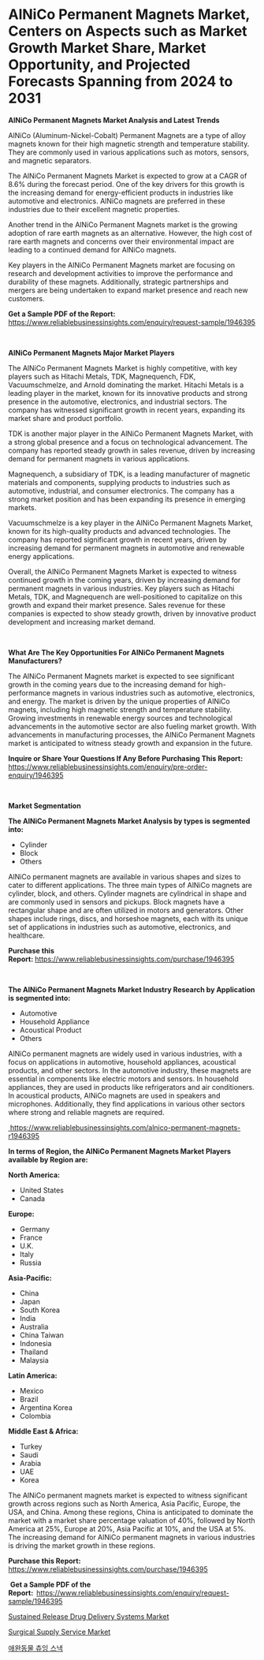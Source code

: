 <p><h1>AlNiCo Permanent Magnets Market, Centers on Aspects such as Market Growth Market Share, Market Opportunity, and Projected Forecasts Spanning from 2024 to 2031</h1></p><p><strong>AlNiCo Permanent Magnets Market Analysis and Latest Trends</strong></p>
<p><p>AlNiCo (Aluminum-Nickel-Cobalt) Permanent Magnets are a type of alloy magnets known for their high magnetic strength and temperature stability. They are commonly used in various applications such as motors, sensors, and magnetic separators.</p><p>The AlNiCo Permanent Magnets Market is expected to grow at a CAGR of 8.6% during the forecast period. One of the key drivers for this growth is the increasing demand for energy-efficient products in industries like automotive and electronics. AlNiCo magnets are preferred in these industries due to their excellent magnetic properties.</p><p>Another trend in the AlNiCo Permanent Magnets market is the growing adoption of rare earth magnets as an alternative. However, the high cost of rare earth magnets and concerns over their environmental impact are leading to a continued demand for AlNiCo magnets.</p><p>Key players in the AlNiCo Permanent Magnets market are focusing on research and development activities to improve the performance and durability of these magnets. Additionally, strategic partnerships and mergers are being undertaken to expand market presence and reach new customers.</p></p>
<p><strong>Get a Sample PDF of the Report:&nbsp;</strong> <a href="https://www.reliablebusinessinsights.com/enquiry/request-sample/1946395">https://www.reliablebusinessinsights.com/enquiry/request-sample/1946395</a></p>
<p>&nbsp;</p>
<p><strong>AlNiCo Permanent Magnets Major Market Players</strong></p>
<p><p>The AlNiCo Permanent Magnets Market is highly competitive, with key players such as Hitachi Metals, TDK, Magnequench, FDK, Vacuumschmelze, and Arnold dominating the market. Hitachi Metals is a leading player in the market, known for its innovative products and strong presence in the automotive, electronics, and industrial sectors. The company has witnessed significant growth in recent years, expanding its market share and product portfolio.</p><p>TDK is another major player in the AlNiCo Permanent Magnets Market, with a strong global presence and a focus on technological advancement. The company has reported steady growth in sales revenue, driven by increasing demand for permanent magnets in various applications.</p><p>Magnequench, a subsidiary of TDK, is a leading manufacturer of magnetic materials and components, supplying products to industries such as automotive, industrial, and consumer electronics. The company has a strong market position and has been expanding its presence in emerging markets.</p><p>Vacuumschmelze is a key player in the AlNiCo Permanent Magnets Market, known for its high-quality products and advanced technologies. The company has reported significant growth in recent years, driven by increasing demand for permanent magnets in automotive and renewable energy applications.</p><p>Overall, the AlNiCo Permanent Magnets Market is expected to witness continued growth in the coming years, driven by increasing demand for permanent magnets in various industries. Key players such as Hitachi Metals, TDK, and Magnequench are well-positioned to capitalize on this growth and expand their market presence. Sales revenue for these companies is expected to show steady growth, driven by innovative product development and increasing market demand.</p></p>
<p>&nbsp;</p>
<p><strong>What Are The Key Opportunities For AlNiCo Permanent Magnets Manufacturers?</strong></p>
<p><p>The AlNiCo Permanent Magnets market is expected to see significant growth in the coming years due to the increasing demand for high-performance magnets in various industries such as automotive, electronics, and energy. The market is driven by the unique properties of AlNiCo magnets, including high magnetic strength and temperature stability. Growing investments in renewable energy sources and technological advancements in the automotive sector are also fueling market growth. With advancements in manufacturing processes, the AlNiCo Permanent Magnets market is anticipated to witness steady growth and expansion in the future.</p></p>
<p><strong>Inquire or Share Your Questions If Any Before Purchasing This Report:</strong> <a href="https://www.reliablebusinessinsights.com/enquiry/pre-order-enquiry/1946395">https://www.reliablebusinessinsights.com/enquiry/pre-order-enquiry/1946395</a></p>
<p>&nbsp;</p>
<p><strong>Market Segmentation</strong></p>
<p><strong>The AlNiCo Permanent Magnets Market Analysis by types is segmented into:</strong></p>
<p><ul><li>Cylinder</li><li>Block</li><li>Others</li></ul></p>
<p><p>AlNiCo permanent magnets are available in various shapes and sizes to cater to different applications. The three main types of AlNiCo magnets are cylinder, block, and others. Cylinder magnets are cylindrical in shape and are commonly used in sensors and pickups. Block magnets have a rectangular shape and are often utilized in motors and generators. Other shapes include rings, discs, and horseshoe magnets, each with its unique set of applications in industries such as automotive, electronics, and healthcare.</p></p>
<p><strong>Purchase this Report:&nbsp;</strong><a href="https://www.reliablebusinessinsights.com/purchase/1946395">https://www.reliablebusinessinsights.com/purchase/1946395</a></p>
<p>&nbsp;</p>
<p><strong>The AlNiCo Permanent Magnets Market Industry Research by Application is segmented into:</strong></p>
<p><ul><li>Automotive</li><li>Household Appliance</li><li>Acoustical Product</li><li>Others</li></ul></p>
<p><p>AlNiCo permanent magnets are widely used in various industries, with a focus on applications in automotive, household appliances, acoustical products, and other sectors. In the automotive industry, these magnets are essential in components like electric motors and sensors. In household appliances, they are used in products like refrigerators and air conditioners. In acoustical products, AlNiCo magnets are used in speakers and microphones. Additionally, they find applications in various other sectors where strong and reliable magnets are required.</p></p>
<p><a href="https://www.reliablebusinessinsights.com/alnico-permanent-magnets-r1946395">&nbsp;https://www.reliablebusinessinsights.com/alnico-permanent-magnets-r1946395</a></p>
<p><strong>In terms of Region, the AlNiCo Permanent Magnets Market Players available by Region are:</strong></p>
<p>
    <p> <strong> North America: </strong>
        <ul>
            <li>United States</li>
            <li>Canada</li>
        </ul>
        </p> 
    <p> <strong> Europe: </strong>
        <ul>
            <li>Germany</li>
            <li>France</li>
            <li>U.K.</li>
            <li>Italy</li>
            <li>Russia</li>
        </ul>
        </p> 
    <p> <strong> Asia-Pacific: </strong>
        <ul>
            <li>China</li>
            <li>Japan</li>
            <li>South Korea</li>
            <li>India</li>
            <li>Australia</li>
            <li>China Taiwan</li>
            <li>Indonesia</li>
            <li>Thailand</li>
            <li>Malaysia</li>
        </ul>
        </p> 
    <p> <strong> Latin America: </strong>
        <ul>
            <li>Mexico</li>
            <li>Brazil</li>
            <li>Argentina Korea</li>
            <li>Colombia</li>
        </ul>
        </p> 
    <p> <strong> Middle East & Africa: </strong>
        <ul>
            <li>Turkey</li>
            <li>Saudi</li>
            <li>Arabia</li>
            <li>UAE</li>
            <li>Korea</li>
        </ul>
    </p>
    </p>
<p><p>The AlNiCo permanent magnets market is expected to witness significant growth across regions such as North America, Asia Pacific, Europe, the USA, and China. Among these regions, China is anticipated to dominate the market with a market share percentage valuation of 40%, followed by North America at 25%, Europe at 20%, Asia Pacific at 10%, and the USA at 5%. The increasing demand for AlNiCo permanent magnets in various industries is driving the market growth in these regions.</p></p>
<p><strong>Purchase this Report: </strong><a href="https://www.reliablebusinessinsights.com/purchase/1946395">https://www.reliablebusinessinsights.com/purchase/1946395</a></p>
<p>&nbsp;<strong>Get a Sample PDF of the Report:&nbsp;&nbsp;</strong><a href="https://www.reliablebusinessinsights.com/enquiry/request-sample/1946395">https://www.reliablebusinessinsights.com/enquiry/request-sample/1946395</a></p>
<p><strong></strong></p>
<p><p><a href="https://view.publitas.com/reportprime-1/emerging-trends-in-sustained-release-drug-delivery-systems-market-global-outlook-and-future-prospects-from-2024-2031/">Sustained Release Drug Delivery Systems Market</a></p><p><a href="https://view.publitas.com/reportprime-1/surgical-supply-service-market-a-global-and-regional-analysis-2024-2031/">Surgical Supply Service Market</a></p><p><a href="https://github.com/khairinauzunul/Market-Research-Report-List-1/blob/main/7620157129343.md">애완동물 츄잉 스낵</a></p></p>